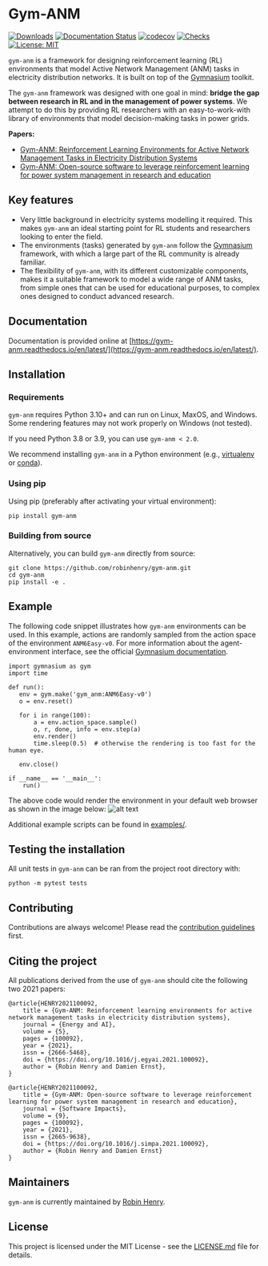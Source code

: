 # Gym-ANM
[![Downloads](https://pepy.tech/badge/gym-anm)](https://pepy.tech/project/gym-anm)
[![Documentation Status](https://readthedocs.org/projects/ansicolortags/badge/?version=latest)](https://gym-anm.readthedocs.io/en/latest/)
[![codecov](https://codecov.io/gh/robinhenry/gym-anm/branch/master/graph/badge.svg?token=7JSMJPPIQ7)](https://codecov.io/gh/robinhenry/gym-anm)
[![Checks](https://github.com/robinhenry/gym-anm/actions/workflows/ci_checks.yml/badge.svg?branch=main)](https://github.com/robinhenry/gym-anm/actions/workflows/ci_checks.yml)
[![License: MIT](https://img.shields.io/badge/License-MIT-yellow.svg)](https://opensource.org/licenses/MIT)

`gym-anm` is a framework for designing reinforcement learning (RL) environments that model Active Network
Management (ANM) tasks in electricity distribution networks. It is built on top of the
[Gymnasium](https://github.com/Farama-Foundation/Gymnasium) toolkit.

The `gym-anm` framework was designed with one goal in mind: **bridge the gap between research in RL and in
the management of power systems**. We attempt to do this by providing RL researchers with an easy-to-work-with
library of environments that model decision-making tasks in power grids.

**Papers:**
*  [Gym-ANM: Reinforcement Learning Environments for Active Network Management Tasks in Electricity Distribution Systems](https://doi.org/10.1016/j.egyai.2021.100092)
*  [Gym-ANM: Open-source software to leverage reinforcement learning for power system management in research and education](https://doi.org/10.1016/j.simpa.2021.100092)

## Key features
*  Very little background in electricity systems modelling it required. This makes `gym-anm` an ideal starting point
   for RL students and researchers looking to enter the field.
*  The environments (tasks) generated by `gym-anm` follow the [Gymnasium](https://github.com/Farama-Foundation/Gymnasium)
   framework, with which a large part of the RL community is already familiar.
*  The flexibility of `gym-anm`, with its different customizable components, makes it a suitable framework
   to model a wide range of ANM tasks, from simple ones that can be used for educational purposes, to complex ones
   designed to conduct advanced research.

## Documentation
Documentation is provided online at [https://gym-anm.readthedocs.io/en/latest/](https://gym-anm.readthedocs.io/en/latest/).

## Installation

### Requirements
`gym-anm` requires Python 3.10+ and can run on Linux, MaxOS, and Windows. Some rendering features may not work properly
on Windows (not tested).

If you need Python 3.8 or 3.9, you can use `gym-anm < 2.0`.

We recommend installing `gym-anm` in a Python environment (e.g., [virtualenv](https://virtualenv.pypa.io/en/latest/)
or [conda](https://conda.io/en/latest/#)).

### Using pip
Using pip (preferably after activating your virtual environment):
```
pip install gym-anm
```

### Building from source
Alternatively, you can build `gym-anm` directly from source:
```
git clone https://github.com/robinhenry/gym-anm.git
cd gym-anm
pip install -e .
```

## Example
The following code snippet illustrates how `gym-anm` environments can be used. In this example,
actions are randomly sampled from the action space of the environment `ANM6Easy-v0`. For more information
about the agent-environment interface, see the official [Gymnasium documentation](https://github.com/Farama-Foundation/Gymnasium).
```
import gymnasium as gym
import time

def run():
   env = gym.make('gym_anm:ANM6Easy-v0')
   o = env.reset()

   for i in range(100):
       a = env.action_space.sample()
       o, r, done, info = env.step(a)
       env.render()
       time.sleep(0.5)  # otherwise the rendering is too fast for the human eye.

   env.close()

if __name__ == '__main__':
    run()
```
The above code would render the environment in your default web browser as shown in the image below:
![alt text](https://github.com/robinhenry/gym-anm/blob/main/docs/source/images/anm6-easy-example.png?raw=true)

Additional example scripts can be found in [examples/](examples).

## Testing the installation
All unit tests in `gym-anm` can be ran from the project root directory with:
```
python -m pytest tests
```

## Contributing
Contributions are always welcome! Please read the [contribution guidelines](CONTRIBUTING.md) first.

## Citing the project
All publications derived from the use of `gym-anm` should cite the following two 2021 papers:
```
@article{HENRY2021100092,
    title = {Gym-ANM: Reinforcement learning environments for active network management tasks in electricity distribution systems},
    journal = {Energy and AI},
    volume = {5},
    pages = {100092},
    year = {2021},
    issn = {2666-5468},
    doi = {https://doi.org/10.1016/j.egyai.2021.100092},
    author = {Robin Henry and Damien Ernst},
}
```
```
@article{HENRY2021100092,
    title = {Gym-ANM: Open-source software to leverage reinforcement learning for power system management in research and education},
    journal = {Software Impacts},
    volume = {9},
    pages = {100092},
    year = {2021},
    issn = {2665-9638},
    doi = {https://doi.org/10.1016/j.simpa.2021.100092},
    author = {Robin Henry and Damien Ernst}
}
```

## Maintainers
`gym-anm` is currently maintained by [Robin Henry](https://github.com/robinhenry).

## License
This project is licensed under the MIT License - see the [LICENSE.md](LICENSE.md) file for details.
